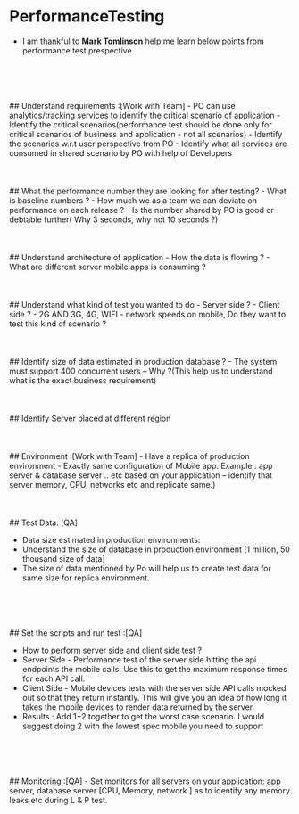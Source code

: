 # PerformanceTesting

- I am thankful to **Mark Tomlinson** help me learn below points from performance test prespective 
<br />
<br />
<br />
<br />
## Understand requirements :[Work with Team]
- PO can use analytics/tracking services to identify the critical scenario of application
- Identify the critical scenarios(performance test should be done only for critical scenarios of business and application - not all scenarios)
- Identify the scenarios w.r.t user perspective from PO
- Identify what all services are consumed in shared scenario by PO with help of Developers
<br />
<br />
<br />
<br /> 
## What the performance number they are looking for after testing?
- What is baseline numbers  ?
- How much we as a team we can deviate on performance on each release ?
- Is the number shared by PO is good or debtable further( Why 3 seconds, why not 10 seconds ?)
<br />
<br />
<br />
<br /> 
## Understand architecture of application
- How the data is flowing ?
- What are different server mobile apps is consuming ?
<br />
<br />
<br />
<br /> 
## Understand what kind of test you wanted to do
- Server side ?
- Client side ?
- 2G AND 3G, 4G, WIFI - network speeds on mobile, Do they want to test this kind of scenario  ?
<br />
<br />
<br />
<br /> 
## Identify size of data estimated in production database ?
 - The system must support 400 concurrent users – Why ?(This help us to understand what is the exact business requirement)
<br />
<br />
<br />
<br /> 
## Identify Server placed at different region 
<br />
<br />
<br />
<br />
## Environment :[Work with Team]
 - Have a replica of production environment
 - Exactly same configuration of Mobile app. Example : app server & database server .. etc based on your application – identify that server memory, CPU, networks etc and replicate same.)
<br />
<br />
<br />
<br />
## Test Data: [QA]
 
- Data size estimated in production environments:
- Understand the size of database in production environment [1 million, 50 thousand size of data]
- The size of data mentioned by Po will help us to create test data for same size for replica environment.
<br />
<br />
<br />
<br />
## Set the scripts and run test :[QA]
 
- How to perform server side and client side test ?
- Server Side - Performance test of the server side hitting the api endpoints the mobile calls.  Use this to get the maximum response times for each API call.
- Client Side - Mobile devices tests with the server side API calls mocked out so that they return instantly. This will give you an idea of how long it takes the mobile devices to render data returned by the server.
- Results : Add 1+2  together to get the worst case scenario. I would suggest doing 2 with the lowest spec mobile you need to support
<br />
<br />
<br />
<br />
## Monitoring :[QA]
 - Set monitors for all servers on your application: app server, database server [CPU, Memory, network ] as to identify any memory leaks etc during L & P test.
 
<br />
<br />
<br />
<br /> 

